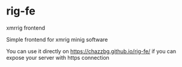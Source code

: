 # rig-fe
xmrrig frontend

Simple frontend for xmrig minig software

You can use it directly on https://chazzbg.github.io/rig-fe/ if you can expose your server with https connection
